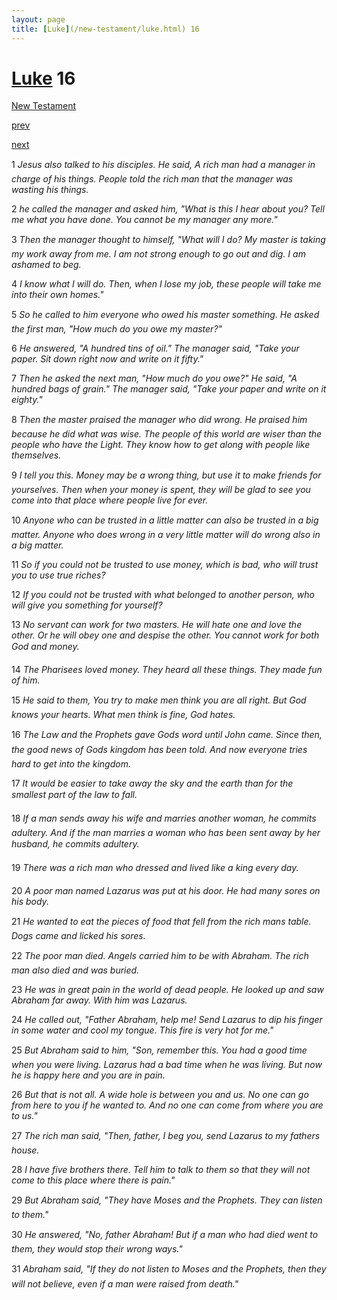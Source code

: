 ```yaml
---
layout: page
title: [Luke](/new-testament/luke.html) 16
---
```


# [Luke](/new-testament/luke.html) 16

[New Testament](/new-testament.html)


[prev](/new-testament/luke/luke-15.html)


[next](/new-testament/luke/luke-17.html)

1 _Jesus also talked to his disciples. He said, A rich man had a manager in charge of his things. People told the rich man that the manager was wasting his things._

2 _he called the manager and asked him, "What is this I hear about you? Tell me what you have done. You cannot be my manager any more."_

3 _Then the manager thought to himself, "What will I do? My master is taking my work away from me. I am not strong enough to go out and dig. I am ashamed to beg._

4 _I know what I will do. Then, when I lose my job, these people will take me into their own homes."_

5 _So he called to him everyone who owed his master something. He asked the first man,  "How much do you owe my master?"_

6 _He answered, "A hundred tins of oil." The manager said, "Take your paper. Sit down right now and write on it fifty."_

7 _Then he asked the next man, "How much do you owe?" He said, "A hundred bags of grain." The manager said, "Take your paper and write on it eighty."_

8 _Then the master praised the manager who did wrong. He praised him because he did what was wise. The people of this world are wiser than the people who have the Light.  They know how to get along with people like themselves._

9 _I tell you this. Money may be a wrong thing, but use it to make friends for yourselves.  Then when your money is spent, they will be glad to see you come into that place where people live for ever._

10 _Anyone who can be trusted in a little matter can also be trusted in a big matter. Anyone who does wrong in a very little matter will do wrong also in a big matter._

11 _So if you could not be trusted to use money, which is bad, who will trust you to use true riches?_

12 _If you could not be trusted with what belonged to another person, who will give you something for yourself?_

13 _No servant can work for two masters. He will hate one and love the other. Or he will obey one and despise the other. You cannot work for both God and money._

14 _The Pharisees loved money. They heard all these things. They made fun of him._

15 _He said to them, You try to make men think you are all right. But God knows your hearts. What men think is fine, God hates._

16 _The Law and the Prophets gave Gods word until John came. Since then, the good news of Gods kingdom has been told. And now everyone tries hard to get into the kingdom._

17 _It would be easier to take away the sky and the earth than for the smallest part of the law to fall._

18 _If a man sends away his wife and marries another woman, he commits adultery. And if the man marries a woman who has been sent away by her husband, he commits adultery._

19 _There was a rich man who dressed and lived like a king every day._

20 _A poor man named Lazarus was put at his door. He had many sores on his body._

21 _He wanted to eat the pieces of food that fell from the rich mans table. Dogs came and licked his sores._

22 _The poor man died. Angels carried him to be with Abraham. The rich man also died and was buried._

23 _He was in great pain in the world of dead people. He looked up and saw Abraham far away. With him was Lazarus._

24 _He called out, "Father Abraham, help me! Send Lazarus to dip his finger in some water and cool my tongue. This fire is very hot for me."_

25 _But Abraham said to him, "Son, remember this. You had a good time when you were living. Lazarus had a bad time when he was living. But now he is happy here and you are in pain._

26 _But that is not all. A wide hole is between you and us. No one can go from here to you if he wanted to. And no one can come from where you are to us."_

27 _The rich man said, "Then, father, I beg you, send Lazarus to my fathers house._

28 _I have five brothers there. Tell him to talk to them so that they will not come to this place where there is pain."_

29 _But Abraham said, "They have Moses and the Prophets. They can listen to them."_

30 _He answered, "No, father Abraham! But if a man who had died went to them, they would stop their wrong ways."_

31 _Abraham said, "If they do not listen to Moses and the Prophets, then they will not believe, even if a man were raised from death." _

